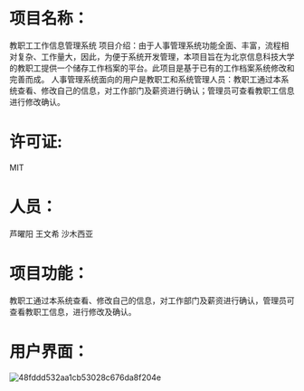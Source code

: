 # 项目名称：
教职工工作信息管理系统
项目介绍：由于人事管理系统功能全面、丰富，流程相对复杂、工作量大，因此，为便于系统开发管理，本项目旨在为北京信息科技大学的教职工提供一个储存工作档案的平台。此项目是基于已有的工作档案系统修改和完善而成。
人事管理系统面向的用户是教职工和系统管理人员：教职工通过本系统查看、修改自己的信息，对工作部门及薪资进行确认；管理员可查看教职工信息进行修改确认。
# 许可证:
MIT
# 人员：
芦曜阳
王文希
沙木西亚
# 项目功能：
教职工通过本系统查看、修改自己的信息，对工作部门及薪资进行确认，管理员可查看教职工信息，进行修改及确认。
# 用户界面：
![48fddd532aa1cb53028c676da8f204e](https://github.com/Bistu-OSSDT-2023/1-HonorRoll/assets/138182938/56c72411-edd7-4dd1-87c1-e4ea92c3ac2a)


